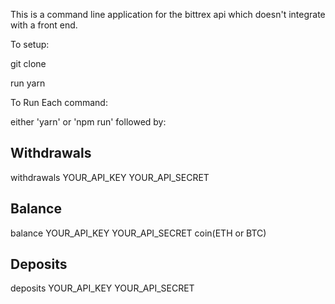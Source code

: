 This is a command line application for the bittrex api which doesn't integrate with a front end. 

To setup: 

git clone

run yarn 



To Run Each command:  

either 'yarn' or 'npm run' followed by: 


## Withdrawals 

withdrawals YOUR_API_KEY YOUR_API_SECRET 

## Balance 

balance YOUR_API_KEY YOUR_API_SECRET coin(ETH or BTC)

## Deposits 

deposits YOUR_API_KEY YOUR_API_SECRET 
